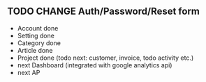 ## TODO CHANGE Auth/Password/Reset form


- Account done
- Setting done
- Category done
- Article done
- Project done (todo next: customer, invoice, todo activity etc.)
- next Dashboard (integrated with google analytics api)
- next AP

